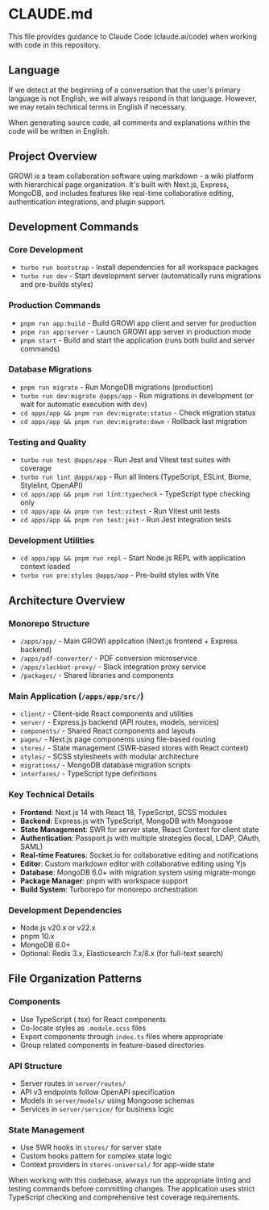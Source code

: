# CLAUDE.md

This file provides guidance to Claude Code (claude.ai/code) when working with code in this repository.

## Language

If we detect at the beginning of a conversation that the user's primary language is not English, we will always respond in that language. However, we may retain technical terms in English if necessary.

When generating source code, all comments and explanations within the code will be written in English.

## Project Overview

GROWI is a team collaboration software using markdown - a wiki platform with hierarchical page organization. It's built with Next.js, Express, MongoDB, and includes features like real-time collaborative editing, authentication integrations, and plugin support.

## Development Commands

### Core Development
- `turbo run bootstrap` - Install dependencies for all workspace packages
- `turbo run dev` - Start development server (automatically runs migrations and pre-builds styles)

### Production Commands
- `pnpm run app:build` - Build GROWI app client and server for production
- `pnpm run app:server` - Launch GROWI app server in production mode
- `pnpm start` - Build and start the application (runs both build and server commands)

### Database Migrations
- `pnpm run migrate` - Run MongoDB migrations (production)
- `turbo run dev:migrate @apps/app` - Run migrations in development (or wait for automatic execution with dev)
- `cd apps/app && pnpm run dev:migrate:status` - Check migration status
- `cd apps/app && pnpm run dev:migrate:down` - Rollback last migration

### Testing and Quality
- `turbo run test @apps/app` - Run Jest and Vitest test suites with coverage
- `turbo run lint @apps/app` - Run all linters (TypeScript, ESLint, Biome, Stylelint, OpenAPI)
- `cd apps/app && pnpm run lint:typecheck` - TypeScript type checking only
- `cd apps/app && pnpm run test:vitest` - Run Vitest unit tests
- `cd apps/app && pnpm run test:jest` - Run Jest integration tests

### Development Utilities  
- `cd apps/app && pnpm run repl` - Start Node.js REPL with application context loaded
- `turbo run pre:styles @apps/app` - Pre-build styles with Vite

## Architecture Overview

### Monorepo Structure
- `/apps/app/` - Main GROWI application (Next.js frontend + Express backend)
- `/apps/pdf-converter/` - PDF conversion microservice
- `/apps/slackbot-proxy/` - Slack integration proxy service
- `/packages/` - Shared libraries and components

### Main Application (`/apps/app/src/`)
- `client/` - Client-side React components and utilities
- `server/` - Express.js backend (API routes, models, services)  
- `components/` - Shared React components and layouts
- `pages/` - Next.js page components using file-based routing
- `stores/` - State management (SWR-based stores with React context)
- `styles/` - SCSS stylesheets with modular architecture
- `migrations/` - MongoDB database migration scripts
- `interfaces/` - TypeScript type definitions

### Key Technical Details
- **Frontend**: Next.js 14 with React 18, TypeScript, SCSS modules
- **Backend**: Express.js with TypeScript, MongoDB with Mongoose
- **State Management**: SWR for server state, React Context for client state
- **Authentication**: Passport.js with multiple strategies (local, LDAP, OAuth, SAML)
- **Real-time Features**: Socket.io for collaborative editing and notifications
- **Editor**: Custom markdown editor with collaborative editing using Yjs
- **Database**: MongoDB 6.0+ with migration system using migrate-mongo
- **Package Manager**: pnpm with workspace support
- **Build System**: Turborepo for monorepo orchestration

### Development Dependencies
- Node.js v20.x or v22.x
- pnpm 10.x  
- MongoDB 6.0+
- Optional: Redis 3.x, Elasticsearch 7.x/8.x (for full-text search)

## File Organization Patterns

### Components
- Use TypeScript (.tsx) for React components
- Co-locate styles as `.module.scss` files
- Export components through `index.ts` files where appropriate
- Group related components in feature-based directories

### API Structure
- Server routes in `server/routes/`
- API v3 endpoints follow OpenAPI specification
- Models in `server/models/` using Mongoose schemas
- Services in `server/service/` for business logic

### State Management
- Use SWR hooks in `stores/` for server state
- Custom hooks pattern for complex state logic
- Context providers in `stores-universal/` for app-wide state

When working with this codebase, always run the appropriate linting and testing commands before committing changes. The application uses strict TypeScript checking and comprehensive test coverage requirements.